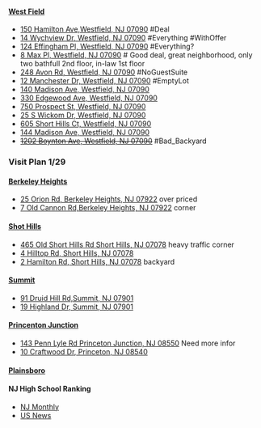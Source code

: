 #### [West Field](https://www.zillow.com/homes/for_sale/Westfield-NJ/house_type/27896_rid/3-_beds/5-_baths/500000-_price/1890-_mp/mostrecentchange_sort/40.682102,-74.300023,40.624539,-74.392291_rect/13_zm/X1.dash.SS1rudr2zlaj30r_3fm17_sse/)
* [150 Hamilton Ave,Westfield, NJ 07090](https://www.zillow.com/homes/for_sale/150-Hamilton-Ave,Westfield,-NJ-07090_rb/?fromHomePage=true&shouldFireSellPageImplicitClaimGA=false&fromHomePageTab=buy) #Deal
* [14 Wychview Dr, Westfield, NJ 07090](https://www.zillow.com/homedetails/14-Wychview-Dr-Westfield-NJ-07090/40087022_zpid/) #Everything #WithOffer
* [124 Effingham Pl, Westfield, NJ 07090](https://www.zillow.com/homedetails/124-Effingham-Pl-Westfield-NJ-07090/40085521_zpid/) #Everything?
* [8 Max Pl, Westfield, NJ 07090](https://www.zillow.com/homes/8-Max-Pl,Westfield,-NJ-07090_rb/) # Good deal, great neighborhood, only two bathfull 2nd floor, in-law 1st floor
* [248 Avon Rd, Westfield, NJ 07090](https://www.zillow.com/homedetails/248-Avon-Rd-Westfield-NJ-07090/40092010_zpid/) #NoGuestSuite
* [12 Manchester Dr, Westfield, NJ 07090](https://www.zillow.com/homedetails/12-Manchester-Dr-Westfield-NJ-07090/40092193_zpid/) #EmptyLot
* [140 Madison Ave, Westfield, NJ 07090](https://www.zillow.com/homedetails/140-Madison-Ave-Westfield-NJ-07090/119530831_zpid/)
* [330 Edgewood Ave, Westfield, NJ 07090](https://www.zillow.com/homedetails/330-Edgewood-Ave-Westfield-NJ-07090/40085740_zpid/)
* [750 Prospect St, Westfield, NJ 07090](https://www.zillow.com/homedetails/750-Prospect-St-Westfield-NJ-07090/40085320_zpid/)
* [25 S Wickom Dr, Westfield, NJ 07090](https://www.zillow.com/homedetails/25-S-Wickom-Dr-Westfield-NJ-07090/40092824_zpid/)
* [605 Short Hills Ct, Westfield, NJ 07090](https://www.zillow.com/homedetails/605-Short-Hills-Ct-Westfield-NJ-07090/40085578_zpid/)
* [144 Madison Ave, Westfield, NJ 07090](https://www.zillow.com/homedetails/144-Madison-Ave-Westfield-NJ-07090/2100104143_zpid/)
* ~~[1202 Boynton Ave, Westfield, NJ 07090](https://www.zillow.com/homedetails/1202-Boynton-Ave-Westfield-NJ-07090/2095485808_zpid/)~~ #Bad_Backyard

### Visit Plan 1/29
#### [Berkeley Heights](http://www.zillow.com/homes/for_sale/Berkeley-Heights-NJ/0_fr/1_fs/house_type/28407_rid/3-_beds/3.0-_baths/0-1500000_price/0-5729_mp/40.703838,-74.375811,40.647857,-74.468079_rect/X1-SS5duv6hdk0rnv_517ck_sse/)
* [25 Orion Rd, Berkeley Heights, NJ 07922](http://www.zillow.com/homes/for_sale/Berkeley-Heights-NJ/house_type/39974167_zpid/28407_rid/3-_beds/3-_baths/mostrecentchange_sort/40.788729,-74.309464,40.564807,-74.678536_rect/11_zm/X1.dash.SS1rm8vex9pmfbf_5m9vn_sse/) over priced
* [7 Old Cannon Rd,Berkeley Heights, NJ 07922](http://www.zillow.com/homedetails/7-Old-Cannon-Rd-Berkeley-Heights-NJ-07922/39973136_zpid/) corner

#### [Shot Hills](http://www.zillow.com/homes/for_sale/Short-Hills-NJ/house_type/13829_rid/4-_beds/3-_baths/0-2000000_price/0-7639_mp/globalrelevanceex_sort/40.795423,-74.23771,40.683567,-74.422246_rect/12_zm/)
* [465 Old Short Hills Rd Short Hills, NJ 07078](http://www.zillow.com/homes/for_sale/Short-Hills-NJ/0_fr/1_fs/house_type/13829_rid/4-_beds/3.0-_baths/0-2000000_price/0-7531_mp/3000-_size/40.767899,-74.283801,40.71106,-74.376069_rect/X1-SS1rtei2ltir47f_3csw9_sse/2098414687_zpid/?utm_source=email&utm_medium=email&utm_campaign=emo-instantsearchdigest-newconstructionimage&rtoken=f907219d-e3c7-454a-ba2a-809b4aa2cefb~X1-ZU100pn30i0vxu1_2f38z&3col=true) heavy traffic corner
* [4 Hilltop Rd, Short Hills, NJ 07078](http://www.zillow.com/homedetails/4-Hilltop-Rd-Short-Hills-NJ-07078/38677744_zpid/)
* [2 Hamilton Rd, Short Hills, NJ 07078](http://www.zillow.com/homes/for_sale/Short-Hills-NJ/house_type/38679368_zpid/13829_rid/4-_beds/3-_baths/0-2000000_price/0-7637_mp/3000-_size/mostrecentchange_sort/40.795423,-74.23771,40.683567,-74.422246_rect/12_zm/X1.dash.SS1rtei2ltir47f_3csw9_sse/) backyard

#### [Summit](http://www.zillow.com/homes/for_sale/Summit-NJ-07901/0_fr/1_fs/house_type/60862_rid/4-_beds/4.0-_baths/0-1500000_price/0-5638_mp/40.757595,-74.271613,40.665991,-74.425421_rect/X1-SS1rvmeppzan5zf_1sm5d_sse/)
* [91 Druid Hill Rd,Summit, NJ 07901](http://www.zillow.com/homedetails/91-Druid-Hill-Rd-Summit-NJ-07901/40068477_zpid/)
* [19 Highland Dr, Summit, NJ 07901](http://www.zillow.com/homes/for_sale/Summit-NJ-07901/house_type/40068762_zpid/60862_rid/4-_beds/4-_baths/0-1500000_price/0-5729_mp/mostrecentchange_sort/40.816927,-74.238568,40.606394,-74.458294_rect/11_zm/X1.dash.SS1rvmeppzan5zf_1sm5d_sse/)

#### [Princenton Junction](http://www.zillow.com/homes/for_sale/Princeton-Junction-NJ-08550/house_type/61105_rid/4-_beds/4-_baths/600000-_price/2292-_mp/globalrelevanceex_sort/40.339413,-74.530392,40.226793,-74.714928_rect/12_zm/)
* [143 Penn Lyle Rd Princeton Junction, NJ 08550](http://www.zillow.com/homes/for_sale/Princeton-Junction-NJ-08550/house_type/39036477_zpid/61105_rid/4-_beds/4-_baths/600000-_price/2292-_mp/globalrelevanceex_sort/40.339413,-74.530392,40.226793,-74.714928_rect/12_zm/) Need more infor
* [10 Craftwood Dr, Princeton, NJ 08540](http://matrixweb.trendmls.com/Matrix/Public/Portal.aspx?k=27542156XJSQB&p=DE-18728319-472#1)

#### [Plainsboro](http://www.zillow.com/homes/for_sale/NJ-08536/house_type/2098541280_zpid/61099_rid/4-_beds/4-_baths/750000-_price/2864-_mp/globalrelevanceex_sort/40.393692,-74.494858,40.281162,-74.679394_rect/12_zm/)


#### NJ High School Ranking
* [NJ Monthly](http://patch.com/new-jersey/morristown/337-n-j-high-schools-considered-tops-nj-monthly-list)
* [US News](http://www.usnews.com/education/best-high-schools/new-jersey/rankings)
